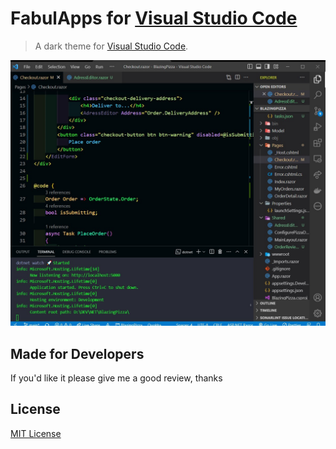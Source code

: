 # FabulApps for [Visual Studio Code](http://code.visualstudio.com)

> A dark theme for [Visual Studio Code](http://code.visualstudio.com).

![Screenshot](https://raw.githubusercontent.com/gjordanra/fabulapps-visualstudio-theme/master/screenshot.png)

## Made for Developers

If you'd like it please give me a good review, thanks

## License

[MIT License](https://www.mit.edu/~amini/LICENSE.md)
